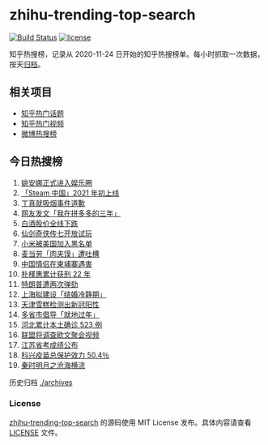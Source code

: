 # zhihu-trending-top-search

[![Build Status](https://github.com/justjavac/zhihu-trending-top-search/workflows/ci/badge.svg?branch=main)](https://github.com/justjavac/zhihu-trending-top-search/actions)
[![license](https://img.shields.io/github/license/justjavac/zhihu-trending-top-search)](https://github.com/justjavac/zhihu-trending-top-search/blob/main/LICENSE)

知乎热搜榜，记录从 2020-11-24 日开始的知乎热搜榜单。每小时抓取一次数据，按天[归档](./archives)。

## 相关项目

- [知乎热门话题](https://github.com/justjavac/zhihu-trending-hot-questions)
- [知乎热门视频](https://github.com/justjavac/zhihu-trending-hot-video)
- [微博热搜榜](https://github.com/justjavac/weibo-trending-hot-search)

## 今日热搜榜

<!-- BEGIN -->
<!-- 最后更新时间 Fri Jan 15 2021 15:32:24 GMT+0800 (CST) -->
1. [姚安娜正式进入娱乐圈](https://www.zhihu.com/search?q=姚安娜)
1. [「Steam 中国」2021 年初上线](https://www.zhihu.com/search?q=steam中国)
1. [丁真就吸烟事件道歉](https://www.zhihu.com/search?q=丁真抽烟)
1. [网友发文「我在拼多多的三年」](https://www.zhihu.com/search?q=我在拼多多的三年)
1. [白酒股价全线下跌](https://www.zhihu.com/search?q=白酒股大跌)
1. [仙剑奇侠传七开放试玩](https://www.zhihu.com/search?q=仙剑7)
1. [小米被美国加入黑名单](https://www.zhihu.com/search?q=小米被制裁)
1. [麦当劳「肉夹馍」遭吐槽](https://www.zhihu.com/search?q=麦当劳肉夹馍)
1. [中国情侣在柬埔寨遇害](https://www.zhihu.com/search?q=中国情侣柬埔寨)
1. [朴槿惠累计获刑 22 年](https://www.zhihu.com/search?q=朴槿惠)
1. [特朗普遭两次弹劾](https://www.zhihu.com/search?q=特朗普弹劾)
1. [上海拟建设「结婚冷静期」](https://www.zhihu.com/search?q=结婚冷静期)
1. [天津雪糕检测出新冠阳性](https://www.zhihu.com/search?q=天津雪糕)
1. [多省市倡导「就地过年」](https://www.zhihu.com/search?q=就地过年)
1. [河北累计本土确诊 523 例](https://www.zhihu.com/search?q=河北确诊)
1. [联盟将调查欧文聚会视频](https://www.zhihu.com/search?q=欧文)
1. [江苏省考成绩公布](https://www.zhihu.com/search?q=江苏省考)
1. [科兴疫苗总保护效力 50.4％](https://www.zhihu.com/search?q=科兴疫苗)
1. [秦时明月之沧海横流](https://www.zhihu.com/search?q=秦时明月之沧海横流)
<!-- END -->

历史归档 [./archives](./archives)

### License

[zhihu-trending-top-search](https://github.com/justjavac/zhihu-trending-top-search) 的源码使用 MIT License 发布。具体内容请查看 [LICENSE](./LICENSE) 文件。
